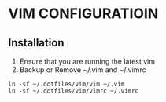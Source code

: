 # VIM CONFIGURATIOIN

## Installation 

1. Ensure that you are running the latest vim 
2. Backup or Remove ~/.vim and ~/.vimrc

```
ln -sf ~/.dotfiles/vim/vim ~/.vim
ln -sf ~/.dotfiles/vim/vimrc ~/.vimrc
